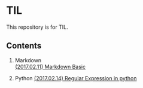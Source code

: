 # TIL
This repository is for TIL.

## Contents

1. Markdown  
[(2017.02.11) Markdown Basic](https://github.com/ahracho/TIL/blob/master/Markdown_20170211.md)

2. Python
[(2017.02.14) Regular Expression in python](https://github.com/ahracho/TIL/blob/master/RegEx_20170214.md)
